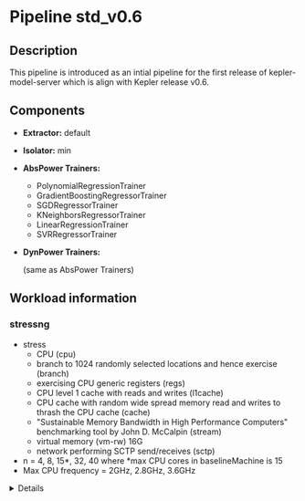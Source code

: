 
# Pipeline std_v0.6 

## Description

This pipeline is introduced as an intial pipeline for the first release of kepler-model-server which is align with Kepler release v0.6.

## Components

- **Extractor:** default
- **Isolator:** min
- **AbsPower Trainers:**

  - PolynomialRegressionTrainer
  - GradientBoostingRegressorTrainer
  - SGDRegressorTrainer
  - KNeighborsRegressorTrainer
  - LinearRegressionTrainer
  - SVRRegressorTrainer


- **DynPower Trainers:** 

  (same as AbsPower Trainers)

## Workload information


### stressng

- stress
    - CPU (cpu) 
    - branch to 1024 randomly selected locations and hence exercise (branch)  
    - exercising CPU generic registers (regs)
    - CPU level 1 cache with reads and writes (l1cache)
    - CPU cache with random wide spread memory read and writes to thrash the CPU cache (cache)
    - "Sustainable Memory Bandwidth in High Performance Computers" benchmarking tool by John D. McCalpin (stream)
    - virtual memory (vm-rw) 16G
    - network performing SCTP send/receives (sctp)
- n = 4, 8, 15*, 32, 40 where *max CPU cores in baselineMachine is 15
- Max CPU frequency = 2GHz, 2.8GHz, 3.6GHz


<details>

| stress |
| --- |
| none;sleep;none;none;none |
| 3600000;cpu;1;none;none |
| 3600000;cpu;2;none;none |
| 2000000;cpu;4;none;none |
| 2000000;cpu;8;none;none |
| 2000000;cpu;15;none;none |
| 2000000;cpu;24;none;none |
| 2000000;cpu;32;none;none |
| 2000000;cpu;40;none;none |
| 2800000;cpu;4;none;none |
| 2800000;cpu;8;none;none |
| 2800000;cpu;15;none;none |
| 2800000;cpu;24;none;none |
| 2800000;cpu;32;none;none |
| 2800000;cpu;40;none;none |
| 3600000;cpu;4;none;none |
| 3600000;cpu;8;none;none |
| 3600000;cpu;15;none;none |
| 3600000;cpu;24;none;none |
| 3600000;cpu;32;none;none |
| 3600000;cpu;40;none;none |
| 2000000;branch;4;none;none |
| 2000000;branch;8;none;none |
| 2000000;branch;15;none;none |
| 2000000;branch;24;none;none |
| 2000000;branch;32;none;none |
| 2000000;branch;40;none;none |
| 2800000;branch;4;none;none |
| 2800000;branch;8;none;none |
| 2800000;branch;15;none;none |
| 2800000;branch;24;none;none |
| 2800000;branch;32;none;none |
| 2800000;branch;40;none;none |
| 3600000;branch;4;none;none |
| 3600000;branch;8;none;none |
| 3600000;branch;15;none;none |
| 3600000;branch;24;none;none |
| 3600000;branch;32;none;none |
| 3600000;branch;40;none;none |
| 2000000;regs;4;none;none |
| 2000000;regs;8;none;none |
| 2000000;regs;15;none;none |
| 2000000;regs;24;none;none |
| 2000000;regs;32;none;none |
| 2000000;regs;40;none;none |
| 2800000;regs;4;none;none |
| 2800000;regs;8;none;none |
| 2800000;regs;15;none;none |
| 2800000;regs;24;none;none |
| 2800000;regs;32;none;none |
| 2800000;regs;40;none;none |
| 3600000;regs;4;none;none |
| 3600000;regs;8;none;none |
| 3600000;regs;15;none;none |
| 3600000;regs;24;none;none |
| 3600000;regs;32;none;none |
| 3600000;regs;40;none;none |
| 2000000;l1cache;4;none;none |
| 2000000;l1cache;8;none;none |
| 2000000;l1cache;15;none;none |
| 2000000;l1cache;24;none;none |
| 2000000;l1cache;32;none;none |
| 2000000;l1cache;40;none;none |
| 2800000;l1cache;4;none;none |
| 2800000;l1cache;8;none;none |
| 2800000;l1cache;15;none;none |
| 2800000;l1cache;24;none;none |
| 2800000;l1cache;32;none;none |
| 2800000;l1cache;40;none;none |
| 3600000;l1cache;4;none;none |
| 3600000;l1cache;8;none;none |
| 3600000;l1cache;15;none;none |
| 3600000;l1cache;24;none;none |
| 3600000;l1cache;32;none;none |
| 3600000;l1cache;40;none;none |
| 2000000;cache;4;none;none |
| 2000000;cache;8;none;none |
| 2000000;cache;15;none;none |
| 2000000;cache;24;none;none |
| 2000000;cache;32;none;none |
| 2000000;cache;40;none;none |
| 2800000;cache;4;none;none |
| 2800000;cache;8;none;none |
| 2800000;cache;15;none;none |
| 2800000;cache;24;none;none |
| 2800000;cache;32;none;none |
| 2800000;cache;40;none;none |
| 3600000;cache;4;none;none |
| 3600000;cache;8;none;none |
| 3600000;cache;15;none;none |
| 3600000;cache;24;none;none |
| 3600000;cache;32;none;none |
| 3600000;cache;40;none;none |
| 2000000;stream;4;none;none |
| 2000000;stream;8;none;none |
| 2000000;stream;15;none;none |
| 2000000;stream;24;none;none |
| 2000000;stream;32;none;none |
| 2000000;stream;40;none;none |
| 2800000;stream;4;none;none |
| 2800000;stream;8;none;none |
| 2800000;stream;15;none;none |
| 2800000;stream;24;none;none |
| 2800000;stream;32;none;none |
| 2800000;stream;40;none;none |
| 3600000;stream;4;none;none |
| 3600000;stream;8;none;none |
| 3600000;stream;15;none;none |
| 3600000;stream;24;none;none |
| 3600000;stream;32;none;none |
| 3600000;stream;40;none;none |
| 2000000;vm-rw;4;vm-rw-bytes;15G |
| 2000000;vm-rw;8;vm-rw-bytes;7G |
| 2000000;vm-rw;15;vm-rw-bytes;4G |
| 2000000;vm-rw;24;vm-rw-bytes;2G |
| 2000000;vm-rw;32;vm-rw-bytes;1G |
| 2800000;vm-rw;4;vm-rw-bytes;15G |
| 2800000;vm-rw;8;vm-rw-bytes;7G |
| 2800000;vm-rw;15;vm-rw-bytes;4G |
| 2800000;vm-rw;24;vm-rw-bytes;2G |
| 2800000;vm-rw;32;vm-rw-bytes;1G |
| 3600000;vm-rw;4;vm-rw-bytes;15G |
| 3600000;vm-rw;8;vm-rw-bytes;7G |
| 3600000;vm-rw;15;vm-rw-bytes;4G |
| 3600000;vm-rw;24;vm-rw-bytes;2G |
| 3600000;vm-rw;32;vm-rw-bytes;1G |
| 2000000;sctp;4;none;none |
| 2000000;sctp;8;none;none |
| 2000000;sctp;15;none;none |
| 2000000;sctp;24;none;none |
| 2000000;sctp;32;none;none |
| 2000000;sctp;40;none;none |
| 2800000;sctp;4;none;none |
| 2800000;sctp;8;none;none |
| 2800000;sctp;15;none;none |
| 2800000;sctp;24;none;none |
| 2800000;sctp;32;none;none |
| 2800000;sctp;40;none;none |
| 3600000;sctp;4;none;none |
| 3600000;sctp;8;none;none |
| 3600000;sctp;15;none;none |
| 3600000;sctp;24;none;none |
| 3600000;sctp;32;none;none |
| 3600000;sctp;40;none;none |

repetition: 1

</details>

        
    